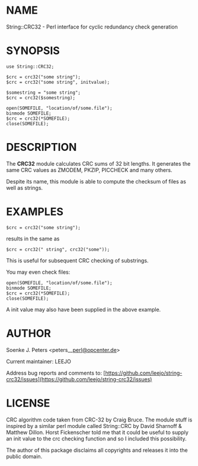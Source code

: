 # NAME

String::CRC32 - Perl interface for cyclic redundancy check generation

# SYNOPSIS

    use String::CRC32;
    
    $crc = crc32("some string");
    $crc = crc32("some string", initvalue);

    $somestring = "some string";
    $crc = crc32($somestring);

    open(SOMEFILE, "location/of/some.file");
    binmode SOMEFILE;
    $crc = crc32(*SOMEFILE);
    close(SOMEFILE);

# DESCRIPTION

The **CRC32** module calculates CRC sums of 32 bit lengths.
It generates the same CRC values as ZMODEM, PKZIP, PICCHECK and
many others.

Despite its name, this module is able to compute
the checksum of files as well as strings.

# EXAMPLES

    $crc = crc32("some string");

results in the same as

    $crc = crc32(" string", crc32("some"));

This is useful for subsequent CRC checking of substrings.

You may even check files:

    open(SOMEFILE, "location/of/some.file");
    binmode SOMEFILE;
    $crc = crc32(*SOMEFILE);
    close(SOMEFILE);

A init value may also have been supplied in the above example.

# AUTHOR

Soenke J. Peters &lt;peters\_\_perl@opcenter.de>

Current maintainer: LEEJO 

Address bug reports and comments to: [https://github.com/leejo/string-crc32/issues](https://github.com/leejo/string-crc32/issues)

# LICENSE

CRC algorithm code taken from CRC-32 by Craig Bruce. 
The module stuff is inspired by a similar perl module called 
String::CRC by David Sharnoff & Matthew Dillon.
Horst Fickenscher told me that it could be useful to supply an init
value to the crc checking function and so I included this possibility.

The author of this package disclaims all copyrights and 
releases it into the public domain.
